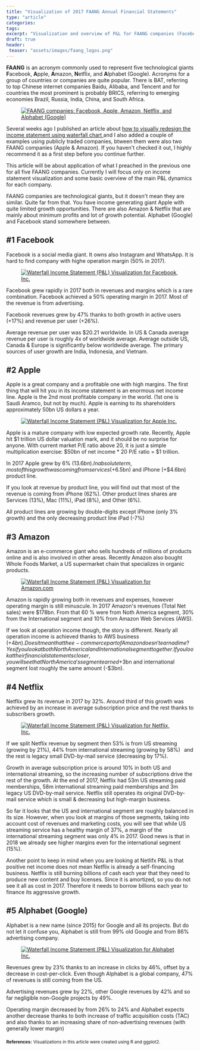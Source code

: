 ```yaml
---
title: "Visualization of 2017 FAANG Annual Financial Statements"
type: "article"
categories:
tags:
excerpt: "Visualization and overview of P&L for FAANG companies (Facebook, Apple, Amazon, Netflix, and Alphabet/Google) using 2017 annual financial statements"
draft: true
header: 
 teaser: "assets/images/faang_logos.png"
---
```


**FAANG**  is an acronym commonly used to represent five technological giants **F**acebook, **A**pple, **A**mazon, **N**etflix, and **A**lphabet (Google). Acronyms for a group of countries or companies are quite popular. There is BAT, referring to top Chinese internet companies Baidu, Alibaba, and Tencent and for countries the most prominent is probably BRICS, referring to emerging economies Brazil, Russia, India, China, and South Africa. 

<figure>
    <a href="/assets/images/faang_logos.png">
        <img src="/assets/images/faang_logos.png" 
             alt="FAANG companies: Facebook, Apple, Amazon, Netflix, and Alphabet (Google)">
    </a>
</figure>

Several weeks ago I published an article about <a href="/how-to-redesign-your-income-statement/">how to visually redesign the income statement using waterfall chart </a> and I also added a couple of examples using publicly traded companies, btween them were also two FAANG companies (Apple & Amazon). If you haven't checked it out, I highly recommend it as a first step before you continue further.

This article will be about application of what I preached in the previous one for all five FAANG companies. Currently I will focus only on income statement visualization and some basic overview of the main P&L dynamics for each company.

FAANG companies are technological giants, but it doesn't mean they are similar. Quite far from that. You have income generating giant Apple with quite limited growth opportunities. There are also Amazon & Netflix that are mainly about minimum profits and lot of growth potential.  Alphabet (Google) and Facebook stand somewhere between.

## #1 Facebook
Facebook is a social media giant. It owns also Instagram and WhatsApp. It is hard to find company with highe operation margin (50% in 2017).

<figure>
    <a href="/assets/images/waterfall_income_statement_2017_fb.png">
        <img src="/assets/images/waterfall_income_statement_2017_fb.png" 
             alt="Waterfall Income Statement (P&L) Visualization for Facebook, Inc.">
    </a>
</figure>

Facebook grew rapidly in 2017 both in revenues and margins which is a rare combination. Facebook achieved a 50% operating margin in 2017. Most of the revenue is from advertising.⠀

Facebook revenues grew by 47% thanks to both growth in active users (+17%) and revenue per user (+26%). ⠀

Average revenue per user was $20.21 worldwide. In US & Canada average revenue per user is roughly 4x of worldwide average. Average outside US, Canada & Europe is significantly below worldwide average. The primary sources of user growth are India, Indonesia, and Vietnam.

## #2 Apple
Apple is a great company and a profitable one with high margins. The first thing that will hit you in its income statement is an enormous net income line. Apple is the 2nd most profitable company in the world. (1st one is Saudi Aramco, but not by much). Apple is earning to its shareholders approximately 50bn US dollars a year. 

<figure>
    <a href="/assets/images/waterfall_income_statement_2017_aapl.png">
        <img src="/assets/images/waterfall_income_statement_2017_aapl.png" 
             alt="Waterfall Income Statement (P&L) Visualization for Apple Inc.">
    </a>
</figure>

Apple is a mature company with low expected growth rate. Recently, Apple hit $1 trillion US dollar valuation mark, and it should be no surprise for anyone. With current market P/E ratio above 20, it is just a simple multiplication exercise: $50bn of net income * 20 P/E ratio = $1 trillion. ⠀

In 2017 Apple grew by 6% ($13.6bn). In absolute term, most of this growth was coming from services (+$6.5bn) and iPhone (+$4.6bn) product line. 

If you look at revenue by product line, you will find out that most of the revenue is coming from iPhone (62%). Other product lines shares are Services (13%), Mac (11%), iPad (8%), and Other (6%). 

All product lines are growing by double-digits except iPhone (only 3% growth) and the only decreasing product line iPad (-7%)

## #3 Amazon
Amazon is an e-commerce giant who sells hundreds of millions of products online and is also involved in other areas. Recently Amazon also bought Whole Foods Market, a US supermarket chain that specializes in organic products.

<figure>
    <a href="/assets/images/waterfall_income_statement_2017_amzn.png">
        <img src="/assets/images/waterfall_income_statement_2017_amzn.png" 
             alt="Waterfall Income Statement (P&L) Visualization for Amazon.com">
    </a>
</figure>

Amazon is rapidly growing both in revenues and expenses, however operating margin is still minuscule. In 2017 Amazon's revenues (Total Net sales) were  $178bn. From that 60 % were from Noth America segment, 30% from the International segment and 10% from Amazon Web Services (AWS).

If we look at operation income though, the story is different. Nearly all operation income is achieved thanks to AWS business (+$4bn). Does it mean that the e-commerce part of Amazon doesn't earn a dime? Yes if you look at both North Americal and International segment together. If you look at their financial statements closer, you will see that North America's segment earned +$3bn and international segment lost roughly the same amount (-$3bn).

## #4 Netflix
Netflix grew its revenue in 2017 by 32%. Around third of this growth was achieved by an increase in average subscription price and the rest thanks to subscribers growth.

<figure>
    <a href="/assets/images/waterfall_income_statement_2017_nflx.png">
        <img src="/assets/images/waterfall_income_statement_2017_nflx.png" 
             alt="Waterfall Income Statement (P&L) Visualization for Netflix, Inc.">
    </a>
</figure>

If we split Netflix revenue by segment then 53% is from US streaming (growing by 21%), 44% from international streaming (growing by 58%)⠀and the rest is legacy small DVD-by-mail service (decreasing by 17%).

Growth in average subscription price is around 10% in both US and international streaming, so the increasing number of subscriptions drive the rest of the growth. At the end of 2017, Netflix had 53m US streaming paid memberships, 58m international streaming paid memberships and 3m legacy US DVD-by-mail service. Netflix still operates its original DVD-by-mail service which is small & decreasing but high-margin business.⠀

So far it looks that the US and international segment are roughly balanced in its size. However, when you look at margins of those segments, taking into account cost of revenues and marketing costs, you will see that while US streaming service has a healthy margin of 37%, a margin of the international streaming segment was only 4% in 2017. Good news is that in 2018 we already see higher margins even for the international segment (15%).⠀

Another point to keep in mind when you are looking at Netlifx P&L is that positive net income does not mean Netflix is already a self-financing business. Netflix is still burning billions of cash each year that they need to produce new content and buy licenses. Since it is amortized, so you do not see it all as cost in 2017. Therefore it needs to borrow billions each year to finance its aggressive growth.⠀

## #5 Alphabet (Google)
Alphabet is a new name (since 2015) for Google and all its projects. But do not let it confuse you, Alphabet is still from 99% old Google and from 86% advertising company.

<figure>
    <a href="/assets/images/waterfall_income_statement_2017_goog.png">
        <img src="/assets/images/waterfall_income_statement_2017_goog.png" 
             alt="Waterfall Income Statement (P&L) Visualization for Alphabet Inc.">
    </a>
</figure>

Revenues grew by 23% thanks to an increase in clicks by 46%, offset by a decrease in cost-per-click. Even though Alphabet is a global company, 47% of revenues is still coming from the US.⠀

Advertising revenues grew by 22%, other Google revenues by 42% and so far negligible non-Google projects by 49%.⠀

Operating margin decreased by from 26% to 24% and Alphabet expects another decrease thanks to both increase of traffic acquisition costs (TAC) and also thanks to an increasing share of non-advertising revenues (with generally lower margin)


<sub>**References:**</sub> 
<sub>Visualizations in this article were created using R and ggplot2.</sub>